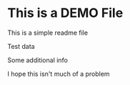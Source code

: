 # This is a DEMO File 

This is a simple readme file

Test data 

Some additional info

I hope this isn't much of a problem